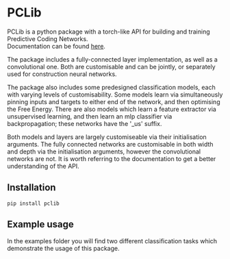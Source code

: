 # PCLib


PCLib is a python package with a torch-like API for building and training Predictive Coding Networks.<br> 
Documentation can be found [here](https://joeagriffith.github.io/pclib/).

The package includes a fully-connected layer implementation, as well as a convolutional one. Both are customisable and can be jointly, or separately used for construction neural networks.

The package also includes some predesigned classification models, each with varying levels of customisability. Some models learn via simultaneously pinning inputs and targets to either end of the network, and then optimising the Free Energy. There are also models which learn a feature extractor via unsupervised learning, and then learn an mlp classifier via backpropagation; these networks have the '_us' suffix. 

Both models and layers are largely customiseable via their initialisation arguments. The fully connected networks are customisable in both width and depth via the initialisation arguments, however the convolutional networks are not. It is worth referring to the documentation to get a better understanding of the API.

## Installation
```
pip install pclib
```


## Example usage

In the examples folder you will find two different classification tasks which demonstrate the usage of this package.